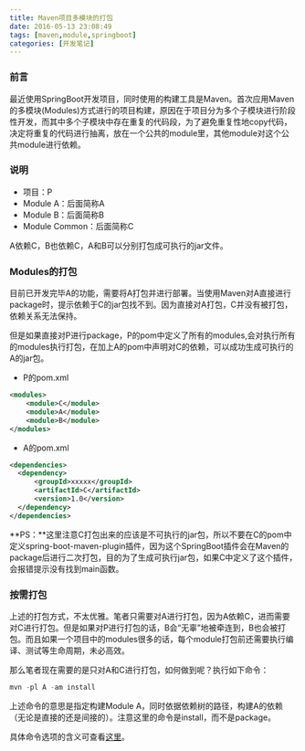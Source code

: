 ```yaml
---
title: Maven项目多模块的打包
date: 2016-05-13 23:08:49
tags: [maven,module,springboot]
categories: [开发笔记]
---
```

### 前言

最近使用SpringBoot开发项目，同时使用的构建工具是Maven。首次应用Maven的多模块(Modules)方式进行的项目构建，原因在于项目分为多个子模块进行阶段性开发，而其中多个子模块中存在重复的代码段，为了避免重复性地copy代码，决定将重复的代码进行抽离，放在一个公共的module里，其他module对这个公共module进行依赖。

### 说明

- 项目：P
- Module A：后面简称A
- Module B：后面简称B
- Module Common：后面简称C

A依赖C，B也依赖C，A和B可以分别打包成可执行的jar文件。

### Modules的打包

目前已开发完毕A的功能，需要将A打包并进行部署。当使用Maven对A直接进行package时，提示依赖于C的jar包找不到。因为直接对A打包，C并没有被打包，依赖关系无法保持。

但是如果直接对P进行package，P的pom中定义了所有的modules,会对执行所有的modules执行打包，在加上A的pom中声明对C的依赖，可以成功生成可执行的A的jar包。

- P的pom.xml

``` xml
<modules>
    <module>C</module>
    <module>A</module>
    <module>B</module>
</modules>
```

- A的pom.xml

``` xml
<dependencies>
  <dependency>
      <groupId>xxxxx</groupId>
      <artifactId>C</artifactId>
      <version>1.0</version>
  </dependency>
</dependencies>
```

**PS：**这里注意C打包出来的应该是不可执行的jar包，所以不要在C的pom中定义spring-boot-maven-plugin插件，因为这个SpringBoot插件会在Maven的package后进行二次打包，目的为了生成可执行jar包，如果C中定义了这个插件，会报错提示没有找到main函数。

### 按需打包

上述的打包方式，不太优雅。笔者只需要对A进行打包，因为A依赖C，进而需要对C进行打包。但是如果对P进行打包的话，B会“无辜”地被牵连到，B也会被打包。而且如果一个项目中的modules很多的话，每个module打包前还需要执行编译、测试等生命周期，未必高效。

那么笔者现在需要的是只对A和C进行打包，如何做到呢？执行如下命令：

``` Java
mvn -pl A -am install
```

上述命令的意思是指定构建Module A，同时依据依赖树的路径，构建A的依赖（无论是直接的还是间接的）。注意这里的命令是install，而不是package。

具体命令选项的含义可查看[这里](http://blog.sonatype.com/2009/10/maven-tips-and-tricks-advanced-reactor-options/)。
